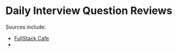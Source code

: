# Daily Interview Question Reviews

Sources include:

- [FullStack Cafe](https://www.fullstack.cafe/)
- 
